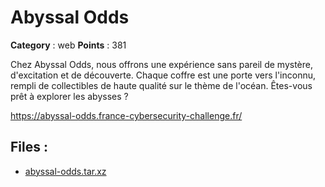 # Abyssal Odds

**Category** : web
**Points** : 381

Chez Abyssal Odds, nous offrons une expérience sans pareil de mystère, d'excitation et de découverte.
Chaque coffre est une porte vers l'inconnu, rempli de collectibles de haute qualité sur le thème de l'océan.
Êtes-vous prêt à explorer les abysses ?

https://abyssal-odds.france-cybersecurity-challenge.fr/

## Files : 
 - [abyssal-odds.tar.xz](./abyssal-odds.tar.xz)


